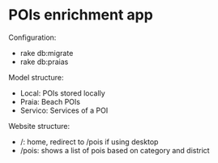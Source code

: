 POIs enrichment app
===================

Configuration:

* rake db:migrate
* rake db:praias

Model structure:

* Local: POIs stored locally
* Praia: Beach POIs
* Servico: Services of a POI

Website structure:

* /: home, redirect to /pois if using desktop
* /pois: shows a list of pois based on category and district
